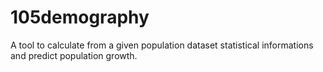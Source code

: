 # 105demography

A tool to calculate from a given population dataset statistical informations and predict population growth.
